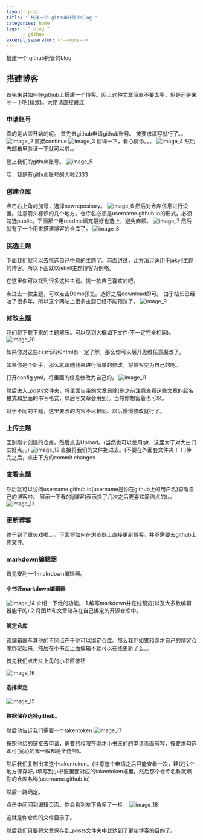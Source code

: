 ```yaml
---
layout: post
title: " 搭建一个 github托管的blog "
categories: home
tags: - " blog "
      - github
excerpt_separator: <!--more-->
---
```


搭建一个 github托管的blog
<!--more-->
## 搭建博客
首先来讲如何在github上搭建一个博客。网上这种文章简直不要太多，但是还是来写一下吧(精致)。大佬请直接跳过

### 申请账号
真的是从零开始的呢。
首先去github申请github账号。
按要求填写就行了。。
![image_2](../_includes/svg/image_2.png)
直接continue
![image_3](../_includes/svg/image_3.png)
翻译一下，看心情添。。。
![image_4](../_includes/svg/image_4.png)
然后去邮箱里验证一下就可以啦。。

登上我们的github账号。
![image_5](../_includes/svg/image_5.png)

哇，我是有github账号的人啦2333

### 创建仓库
点击右上角的加号，选择newrepository。
![image_6](../_includes/svg/image_6.png)
然后对仓库信息进行设置。注意箭头标识的几个地方。仓库名必须是username.github.io的形式。必须勾选public。下面那个用readme填充最好也选上，避免麻烦。
![image_7](../_includes/svg/image_7.png)
然后就有了一个用来搭建博客的仓库了。
![image_8](../_includes/svg/image_8.png)
### 挑选主题
下面我们就可以去挑选自己中意的主题了。前面讲过，此方法只适用于jekyll主题的博客。所以下面就以jekyll主题博客为例咯。

在这里你可以找到很多这种主题。挑一款自己喜欢的吧。

点进去一款主题，可以点击Demo预览。选好之后download即可。
由于站长已经咕了很多年。所以这个网站上很多主题已经不能预览了。
![image_9](../_includes/svg/image_9.png)

### 修改主题
我们将下载下来的主题解压。可以见到大概如下文件(不一定完全相同)。
![image_10](../_includes/svg/image_10.png)

如果你对这些css代码和html有一定了解，那么你可以展开思维任意魔改了。

如果你是个新手，那么就跟随我来进行简单的修改，将博客变为自己的吧。

打开config.yml，将里面的信息修改为自己的。
![image_11](../_includes/svg/image_11.png)

然后进入_posts文件夹，将里面自带的文章删除(删之前注意查看这些文章的起名格式和里面的书写格式，以后写文章会用到)。当然你想留着也可以。

对于不同的主题，这里要改的内容不尽相同。以后慢慢修改就行了。

### 上传主题
回到刚才创建的仓库。然后点击Upload。(当然也可以使用git，这里为了对大白们友好点。。)
![image_12](../_includes/svg/image_12.png)
直接将我们的文件拖进去。(不要在外面套文件夹！！)传完之后，点击下方的commit changes
### 查看主题
 然后就可以访问username.github.io(username是你在github上的用户名)查看自己的博客啦。
展示一下我的lj博客(表示换了几次之后更喜欢简洁点的)。。
![image_13](../_includes/svg/image_13.png)

### 更新博客
终于到了重头戏啦。。。下面将如何在浏览器上直接更新博客。并不需要去github上传文件。

### markdown编辑器
首先安利一个makrdown编辑器。

#### 小书匠markdown编辑器
![image_14](../_includes/svg/image_14.png)
介绍一下他的功能。
1.编写markdown并在线预览(以及大多数编辑器能干的)
2.将图片和文章储存在自己绑定的开源仓库中。

#### 绑定仓库
该编辑器与其他的不同点在于他可以绑定仓库。那么我们如果和刚才自己的博客仓库绑定起来，然后在小书匠上面编辑不就可以在线更新了么。。

首先我们点击左上角的小书匠按钮

![image_16](../_includes/svg/image_16.png)

#### 选择绑定
![image_15](../_includes/svg/image_15.png)

#### 数据储存选择github。
然后他告诉我们需要一个takentoken
![image_17](../_includes/svg/image_17.png)

按照他给的链接去申请，需要的权限在刚才小书匠的的申请页面有写，按要求勾选即可(宽心的我一般都是全选啦)。

然后我们复制出来这个takentoken。(注意这个申请之后只能查看一次，建议找个地方保存好。)填写到小书匠里面对应的takentoken框里。然后那个仓库名称就填你的仓库名称(username.github.io)

然后一路确定。

点击中间回到编辑页面。你会看到左下角多了一栏。
![image_18](../_includes/svg/image_18.png)

这就是你仓库的文件目录了。

然后我们只要将文章保存到_posts文件夹中就达到了更新博客的目的了。